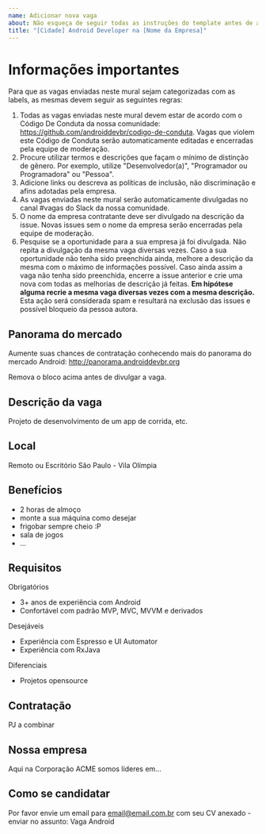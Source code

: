 ```yaml
---
name: Adicionar nova vaga
about: Não esqueça de seguir todas as instruções do template antes de abrir a vaga.
title: "[Cidade] Android Developer na [Nome da Empresa]"
---
```


# Informações importantes

Para que as vagas enviadas neste mural sejam categorizadas com as labels, as mesmas devem seguir as seguintes regras:

1. Todas as vagas enviadas neste mural devem estar de acordo com o Código De Conduta da nossa comunidade: https://github.com/androiddevbr/codigo-de-conduta. Vagas que violem este Código de Conduta serão automaticamente editadas e encerradas pela equipe de moderação.
2. Procure utilizar termos e descrições que façam o mínimo de distinção de gênero. Por exemplo, utilize "Desenvolvedor(a)", "Programador ou Programadora" ou "Pessoa".
3. Adicione links ou descreva as políticas de inclusão, não discriminação e afins adotadas pela empresa.
4. As vagas enviadas neste mural serão automaticamente divulgadas no canal #vagas do Slack da nossa comunidade.
5. O nome da empresa contratante deve ser divulgado na descrição da issue. Novas issues sem o nome da empresa serão encerradas pela equipe de moderação.
6. Pesquise se a oportunidade para a sua empresa já foi divulgada. Não repita a divulgação da mesma vaga diversas vezes. Caso a sua oportunidade não tenha sido preenchida ainda, melhore a descrição da mesma com o máximo de informações possível. Caso ainda assim a vaga não tenha sido preenchida, encerre a issue anterior e crie uma nova com todas as melhorias de descrição já feitas. **Em hipótese alguma recrie a mesma vaga diversas vezes com a mesma descrição.** Esta ação será considerada spam e resultará na exclusão das issues e possível bloqueio da pessoa autora.

## Panorama do mercado

Aumente suas chances de contratação conhecendo mais do panorama do mercado Android: http://panorama.androiddevbr.org

Remova o bloco acima antes de divulgar a vaga.

## Descrição da vaga

Projeto de desenvolvimento de um app de corrida, etc.

## Local

Remoto ou Escritório São Paulo - Vila Olímpia

## Benefícios

- 2 horas de almoço
- monte a sua máquina como desejar
- frigobar sempre cheio :P
- sala de jogos
- ...

## Requisitos

Obrigatórios

- 3+ anos de experiência com Android
- Confortável com padrão MVP, MVC, MVVM e derivados

Desejáveis

- Experiência com Espresso e UI Automator
- Experiência com RxJava

Diferenciais

- Projetos opensource

## Contratação

PJ a combinar

## Nossa empresa

Aqui na Corporação ACME somos líderes em...

## Como se candidatar

Por favor envie um email para email@email.com.br com seu CV anexado - enviar no assunto: Vaga Android

